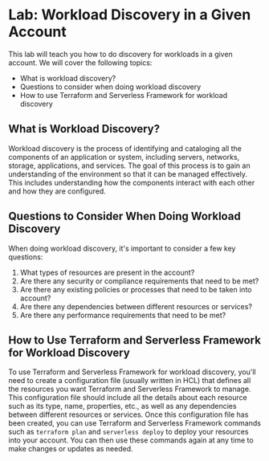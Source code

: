 # Lab: Workload Discovery in a Given Account

This lab will teach you how to do discovery for workloads in a given account. We will cover the following topics:

- What is workload discovery?
- Questions to consider when doing workload discovery
- How to use Terraform and Serverless Framework for workload discovery

## What is Workload Discovery?

Workload discovery is the process of identifying and cataloging all the components of an application or system, including servers, networks, storage, applications, and services. The goal of this process is to gain an understanding of the environment so that it can be managed effectively. This includes understanding how the components interact with each other and how they are configured.

## Questions to Consider When Doing Workload Discovery

When doing workload discovery, it's important to consider a few key questions:

1. What types of resources are present in the account?
2. Are there any security or compliance requirements that need to be met?
3. Are there any existing policies or processes that need to be taken into account?
4. Are there any dependencies between different resources or services?
5. Are there any performance requirements that need to be met?

## How to Use Terraform and Serverless Framework for Workload Discovery

To use Terraform and Serverless Framework for workload discovery, you'll need to create a configuration file (usually written in HCL) that defines all the resources you want Terraform and Serverless Framework to manage. This configuration file should include all the details about each resource such as its type, name, properties, etc., as well as any dependencies between different resources or services. Once this configuration file has been created, you can use Terraform and Serverless Framework commands such as `terraform plan` and `serverless deploy` to deploy your resources into your account. You can then use these commands again at any time to make changes or updates as needed.
